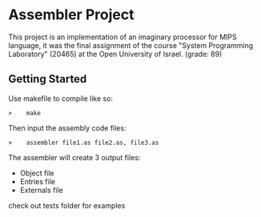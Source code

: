 # Assembler Project
This project is an implementation of an imaginary processor for MIPS language, it was the final assignment of the course "System Programming Laboratory" (20465) at the Open University of Israel. (grade: 89)

## Getting Started
Use makefile to compile like so:
```
>    make
```

Then input the assembly code files:
```
>    assembler file1.as file2.as, file3.as
```
The assembler will create 3 output files:
- Object file
- Entries file
- Externals file

check out tests folder for examples
